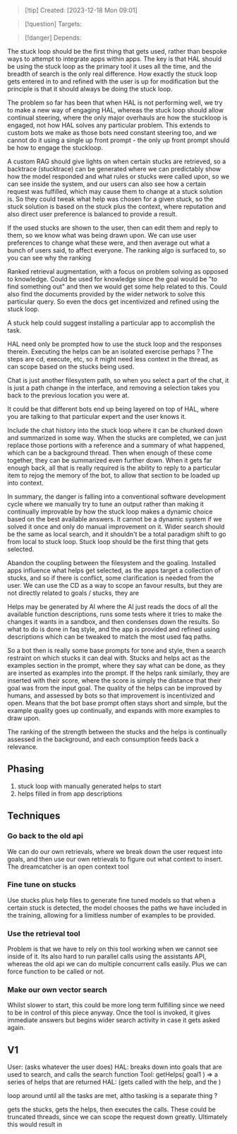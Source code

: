 
>[!tip] Created: [2023-12-18 Mon 09:01]

>[!question] Targets: 

>[!danger] Depends: 

The stuck loop should be the first thing that gets used, rather than bespoke ways to attempt to integrate apps within apps.  The key is that HAL should be using the stuck loop as the primary tool it uses all the time, and the breadth of search is the only real difference.  How exactly the stuck loop gets entered in to and refined with the user is up for modification but the principle is that it should always be doing the stuck loop.

The problem so far has been that when HAL is not performing well, we try to make a new way of engaging HAL, whereas the stuck loop should allow continual steering, where the only major overhauls are how the stuckloop is engaged, not how HAL solves any particular problem.  This extends to custom bots we make as those bots need constant steering too, and we cannot do it using a single up front prompt - the only up front prompt should be how to engage the stuckloop.

A custom RAG should give lights on when certain stucks are retrieved, so a backtrace (stucktrace) can be generated where we can predictably show how the model responded and what rules or stucks were called upon, so we can see inside the system, and our users can also see how a certain request was fulfilled, which may cause them to change at a stuck solution is.  So they could tweak what help was chosen for a given stuck, so the stuck solution is based on the stuck plus the context, where reputation and also direct user preference is balanced to provide a result.

If the used stucks are shown to the user, then can edit them and reply to them, so we know what was being drawn upon.  We can use user preferences to change what these were, and then average out what a bunch of users said, to affect everyone.  The ranking algo is surfaced to, so you can see why the ranking

Ranked retrieval augmentation, with a focus on problem solving as opposed to knowledge.  Could be used for knowledge since the goal would be "to find something out" and then we would get some help related to this.  Could also find the documents provided by the wider network to solve this particular query.  So even the docs get incentivized and refined using the stuck loop.

A stuck help could suggest installing a particular app to accomplish the task.

HAL need only be prompted how to use the stuck loop and the responses therein.  Executing the helps can be an isolated exercise perhaps ?  The steps are cd, execute, etc, so it might need less context in the thread, as can scope based on the stucks being used.

Chat is just another filesystem path, so when you select a part of the chat, it is just a path change in the interface, and removing a selection takes you back to the previous location you were at.

It could be that different bots end up being layered on top of HAL, where you are talking to that particular expert and the user knows it.

Include the chat history into the stuck loop where it can be chunked down and summarized in some way.  When the stucks are completed, we can just replace those portions with a reference and a summary of what happened, which can be a background thread.  Then when enough of these come together, they can be summarized even further down.  When it gets far enough back, all that is really required is the ability to reply to a particular item to rejog the memory of the bot, to allow that section to be loaded up into context.

In summary, the danger is falling into a conventional software development cycle where we manually try to tune an output rather than making it continually improvable by how the stuck loop makes a dynamic choice based on the best available answers.  It cannot be a dynamic system if we solved it once and only do manual improvement on it.  Wider search should be the same as local search, and it shouldn't be a total paradigm shift to go from local to stuck loop.  Stuck loop should be the first thing that gets selected.

Abandon the coupling between the filesystem and the goaling.  Installed apps influence what helps get selected, as the apps target a collection of stucks, and so if there is conflict, some clarification is needed from the user.  We can use the CD as a way to scope an favour results, but they are not directly related to goals / stucks, they are 

Helps may be generated by AI where the AI just reads the docs of all the available function descriptions, runs some tests where it tries to make the changes it wants in a sandbox, and then condenses down the results.  So what to do is done in faq style, and the app is provided and refined using descriptions which can be tweaked to match the most used faq paths.

So a bot then is really some base prompts for tone and style, then a search restraint on which stucks it can deal with.  Stucks and helps act as the examples section in the prompt, where they say what can be done, as they are inserted as examples into the prompt.  If the helps rank similarly, they are inserted with their score, where the score is simply the distance that their goal was from the input goal.  The quality of the helps can be improved by humans, and assessed by bots so that improvement is incentivized and open.  Means that the bot base prompt often stays short and simple, but the example quality goes up continually, and expands with more examples to draw upon.

The ranking of the strength between the stucks and the helps is continually assessed in the background, and each consumption feeds back a relevance.



## Phasing
1. stuck loop with manually generated helps to start
2. helps filled in from app descriptions

## Techniques

### Go back to the old api
We can do our own retrievals, where we break down the user request into goals, and then use our own retrievals to figure out what context to insert.  The dreamcatcher is an open context tool

### Fine tune on stucks
Use stucks plus help files to generate fine tuned models so that when a certain stuck is detected, the model chooses the paths we have included in the training, allowing for a limitless number of examples to be provided.

### Use the retrieval tool
Problem is that we have to rely on this tool working when we cannot see inside of it.  Its also hard to run parallel calls using the assistants API, whereas the old api we can do multiple concurrent calls easily.  Plus we can force function to be called or not.  

### Make our own vector search
Whilst slower to start, this could be more long term fulfilling since we need to be in control of this piece anyway.  Once the tool is invoked, it gives immediate answers but begins wider search activity in case it gets asked again.

## V1
User: (asks whatever the user does)
HAL: breaks down into goals that are used to search, and calls the search function
Tool: getHelps( goal1 ) => a series of helps that are returned
HAL: (gets called with the help, and the )

loop around until all the tasks are met, altho tasking is a separate thing ?

gets the stucks, gets the helps, then executes the calls.  These could be truncated threads, since we can scope the request down greatly.
Ultimately this would result in 